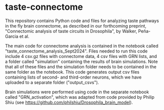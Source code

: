 # taste-connectome

This repository contains Python code and files for analyzing taste pathways in the fly brain connectome, as described in our forthcoming preprint, "Connectomic analysis of taste circuits in Drosophila", by Walker, Peña-Garcia et al.

The main code for connectome analysis is contained in the notebook called "taste_connectome_analysis_Sept2024". 
Files needed to run this code include 4 csv.gz files with connectome data, 4 csv files with GRN lists, and a folder called "simulation" containing the results of brain simulations.
Note that all of these files and the simulation folder needs to be contained in the same folder as the notebook. 
This code generates output csv files containing lists of second- and third-order neurons, which we have uploaded to a separate folder ("output_csvs").

Brain simulations were performed using code in the separate notebook called "GRN_activation", which was adapted from code provided by Philip Shiu (see https://github.com/philshiu/Drosophila_brain_model).
